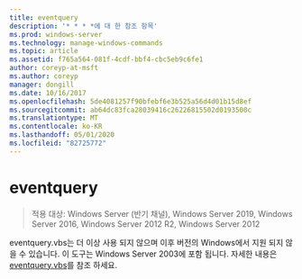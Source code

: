 ```yaml
---
title: eventquery
description: '* * * *에 대 한 참조 항목'
ms.prod: windows-server
ms.technology: manage-windows-commands
ms.topic: article
ms.assetid: f765a564-081f-4cdf-bbf4-cbc5eb9c6fe1
author: coreyp-at-msft
ms.author: coreyp
manager: dongill
ms.date: 10/16/2017
ms.openlocfilehash: 5de4081257f90bfebf6e3b525a56d4d01b15d8ef
ms.sourcegitcommit: ab64dc83fca28039416c26226815502d0193500c
ms.translationtype: MT
ms.contentlocale: ko-KR
ms.lasthandoff: 05/01/2020
ms.locfileid: "82725772"
---
```

# <a name="eventquery"></a>eventquery

> 적용 대상: Windows Server (반기 채널), Windows Server 2019, Windows Server 2016, Windows Server 2012 R2, Windows Server 2012

eventquery.vbs는 더 이상 사용 되지 않으며 이후 버전의 Windows에서 지원 되지 않을 수 있습니다.
이 도구는 Windows Server 2003에 포함 됩니다. 자세한 내용은 [eventquery.vbs](https://technet.microsoft.com/library/cc772995(v=ws.10).aspx)를 참조 하세요.
